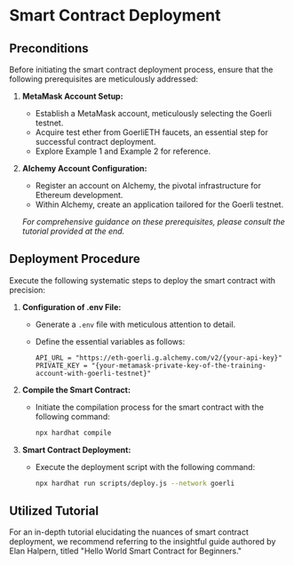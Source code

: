 # Smart Contract Deployment

## Preconditions

Before initiating the smart contract deployment process, ensure that the following prerequisites are meticulously addressed:

1. **MetaMask Account Setup:**
   - Establish a MetaMask account, meticulously selecting the Goerli testnet.
   - Acquire test ether from GoerliETH faucets, an essential step for successful contract deployment.
   - Explore Example 1 and Example 2 for reference.

2. **Alchemy Account Configuration:**
   - Register an account on Alchemy, the pivotal infrastructure for Ethereum development.
   - Within Alchemy, create an application tailored for the Goerli testnet.

   *For comprehensive guidance on these prerequisites, please consult the tutorial provided at the end.*

## Deployment Procedure

Execute the following systematic steps to deploy the smart contract with precision:

1. **Configuration of .env File:**
   - Generate a `.env` file with meticulous attention to detail.
   - Define the essential variables as follows:

     ```env
     API_URL = "https://eth-goerli.g.alchemy.com/v2/{your-api-key}"
     PRIVATE_KEY = "{your-metamask-private-key-of-the-training-account-with-goerli-testnet}"
     ```

2. **Compile the Smart Contract:**
   - Initiate the compilation process for the smart contract with the following command:

     ```bash
     npx hardhat compile
     ```

3. **Smart Contract Deployment:**
   - Execute the deployment script with the following command:

     ```bash
     npx hardhat run scripts/deploy.js --network goerli
     ```

## Utilized Tutorial

For an in-depth tutorial elucidating the nuances of smart contract deployment, we recommend referring to the insightful guide authored by Elan Halpern, titled "Hello World Smart Contract for Beginners."

